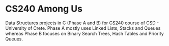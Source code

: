 # CS240 Among Us

Data Structures projects in C (Phase A and B) for CS240 course of CSD - University of Crete. Phase A mostly uses Linked Lists, Stacks and Queues whereas Phase B focuses on Binary Search Trees, Hash Tables and Priority Queues.
